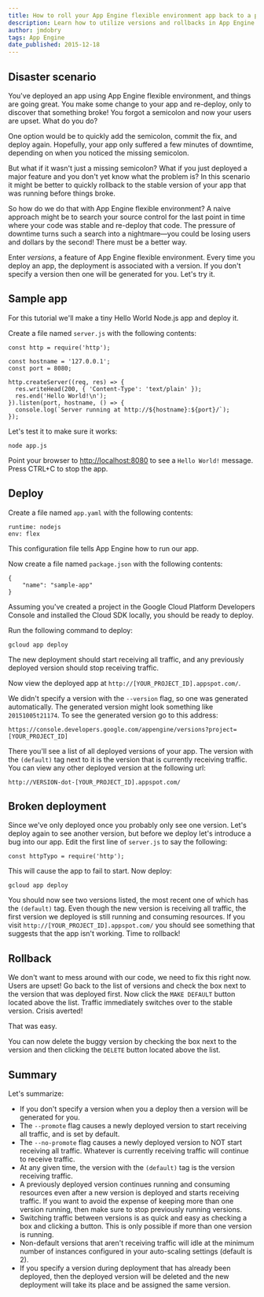 ```yaml
---
title: How to roll your App Engine flexible environment app back to a previous version
description: Learn how to utilize versions and rollbacks in App Engine flexible environment.
author: jmdobry
tags: App Engine
date_published: 2015-12-18
---
```


## Disaster scenario

You've deployed an app using App Engine flexible environment, and things
are going great. You make some change to your app and re-deploy, only to
discover that something broke! You forgot a semicolon and now your users are
upset. What do you do?

One option would be to quickly add the semicolon, commit the fix, and deploy
again. Hopefully, your app only suffered a few minutes of downtime, depending on
when you noticed the missing semicolon.

But what if it wasn't just a missing semicolon? What if you just deployed a
major feature and you don't yet know what the problem is? In this scenario it
might be better to quickly rollback to the stable version of your app that was
running before things broke.

So how do we do that with App Engine flexible environment? A naive approach
might be to search your source control for the last point in time where your
code was stable and re-deploy that code. The pressure of downtime turns such a
search into a nightmare—you could be losing users and dollars by the second!
There must be a better way.

Enter _versions_, a feature of App Engine flexible environment. Every time you
deploy an app, the deployment is associated with a version. If you don't specify
a version then one will be generated for you. Let's try it.

## Sample app

For this tutorial we'll make a tiny Hello World Node.js app and deploy it.

Create a file named `server.js` with the following contents:

    const http = require('http');

    const hostname = '127.0.0.1';
    const port = 8080;

    http.createServer((req, res) => {
      res.writeHead(200, { 'Content-Type': 'text/plain' });
      res.end('Hello World!\n');
    }).listen(port, hostname, () => {
      console.log(`Server running at http://${hostname}:${port}/`);
    });

Let's test it to make sure it works:

    node app.js

Point your browser to [http://localhost:8080](http://localhost:8080) to see a
`Hello World!` message. Press CTRL+C to stop the app.

## Deploy

Create a file named `app.yaml` with the following contents:

    runtime: nodejs
    env: flex

This configuration file tells App Engine how to run our app.

Now create a file named `package.json` with the following contents:

    {
        "name": "sample-app"
    }

Assuming you've created a project in the Google Cloud Platform Developers
Console and installed the Cloud SDK locally, you should be ready to deploy.

Run the following command to deploy:

    gcloud app deploy

The new deployment should start receiving all traffic, and any previously
deployed version should stop receiving traffic.

Now view the deployed app at `http://[YOUR_PROJECT_ID].appspot.com/`.

We didn't specify a version with the `--version` flag, so one was generated
automatically. The generated version might look something like `20151005t21174`.
To see the generated version go to this address:

`https://console.developers.google.com/appengine/versions?project=[YOUR_PROJECT_ID]`

There you'll see a list of all deployed versions of your app. The version with
the `(default)` tag next to it is the version that is currently receiving
traffic. You can view any other deployed version at the following url:

`http://VERSION-dot-[YOUR_PROJECT_ID].appspot.com/`

## Broken deployment

Since we've only deployed once you probably only see one version. Let's deploy
again to see another version, but before we deploy let's introduce a bug into
our app. Edit the first line of `server.js` to say the following:

    const httpTypo = require('http');

This will cause the app to fail to start. Now deploy:

    gcloud app deploy

You should now see two versions listed, the most recent one of which has the
`(default)` tag. Even though the new version is receiving all traffic, the first
version we deployed is still running and consuming resources. If you visit
`http://[YOUR_PROJECT_ID].appspot.com/` you should see something that suggests
that the app isn't working. Time to rollback!

## Rollback

We don't want to mess around with our code, we need to fix this right now. Users
are upset! Go back to the list of versions and check the box next to the version
that was deployed first. Now click the `MAKE DEFAULT` button located above the
list. Traffic immediately switches over to the stable version. Crisis averted!

That was easy.

You can now delete the buggy version by checking the box next to the version
and then clicking the `DELETE` button located above the list.

## Summary

Let's summarize:

- If you don't specify a version when you a deploy then a version will be
generated for you.
- The `--promote` flag causes a newly deployed version to start receiving all
traffic, and is set by default.
- The `--no-promote` flag causes a newly deployed version to NOT start receiving
all traffic. Whatever is currently receiving traffic will continue to receive
traffic.
- At any given time, the version with the `(default)` tag is the version
receiving traffic.
- A previously deployed version continues running and consuming resources even
after a new version is deployed and starts receiving traffic. If you want to
avoid the expense of keeping more than one version running, then make sure to
stop previously running versions.
- Switching traffic between versions is as quick and easy as checking a box and
clicking a button. This is only possible if more than one version is running.
- Non-default versions that aren't receiving traffic will idle at the minimum
number of instances configured in your auto-scaling settings (default is 2).
- If you specify a version during deployment that has already been deployed,
then the deployed version will be deleted and the new deployment will take its
place and be assigned the same version.
